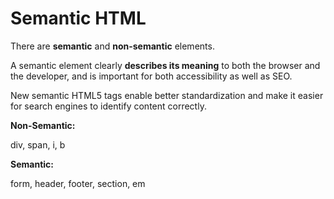 # Semantic HTML

There are **semantic** and **non-semantic** elements. 

A semantic element clearly **describes its meaning** to both the browser and the developer, and is important for both accessibility as well as SEO.

New semantic HTML5 tags enable better standardization and make it easier for search engines to identify content correctly.

**Non-Semantic:**

div, span, i, b

**Semantic:**

form, header, footer, section, em
